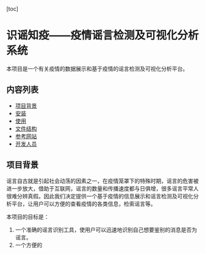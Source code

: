 [toc]
# 识谣知疫——疫情谣言检测及可视化分析系统

本项目是一个有关疫情的数据展示和基于疫情的谣言检测及可视化分析平台。



## 内容列表

* [项目背景](#项目背景)
* [安装](安装)
* [使用](使用)
* [文件结构](文件结构)
* [参考网站](参考网站)
* [开发人员](开发人员)

## 项目背景

谣言自古就是引起社会动荡的因素之一，在疫情笼罩下的特殊时期，谣言的危害被进一步放大，借助于互联网，谣言的数量和传播速度都与日俱增，很多谣言平常人很难分辨真假。因此我们决定提供一个基于疫情的信息展示和谣言检测及可视化分析平台，让用户可以方便的查看疫情的各类信息，检索谣言等。

本项目的目标是：

1. 一个准确的谣言识别工具，使用户可以迅速地识别自己想要鉴别的消息是否为谣言。
2. 一个方便的